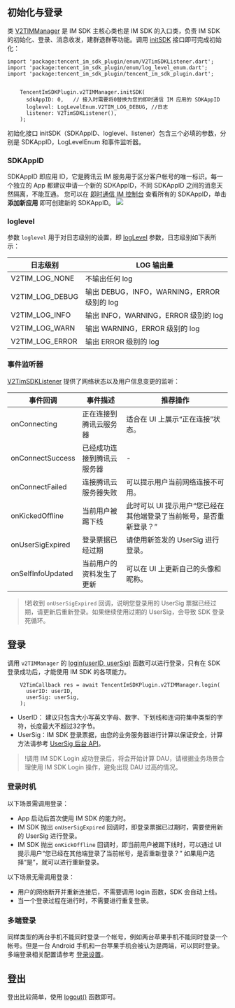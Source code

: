 ## 初始化与登录
类 [V2TIMManager](https://pub.dev/documentation/tencent_im_sdk_plugin/latest/manager_v2_tim_manager/V2TIMManager-class.html) 是 IM SDK 主核心类也是 IM SDK 的入口类，负责 IM SDK 的初始化、登录、消息收发，建群退群等功能。调用 [initSDK](https://pub.dev/documentation/tencent_im_sdk_plugin/latest/manager_v2_tim_manager/V2TIMManager/initSDK.html) 接口即可完成初始化：

```
import 'package:tencent_im_sdk_plugin/enum/V2TimSDKListener.dart';
import 'package:tencent_im_sdk_plugin/enum/log_level_enum.dart';
import 'package:tencent_im_sdk_plugin/tencent_im_sdk_plugin.dart';


    TencentImSDKPlugin.v2TIMManager.initSDK(
      sdkAppID: 0,   // 接入时需要将0替换为您的即时通信 IM 应用的 SDKAppID
      loglevel: LogLevelEnum.V2TIM_LOG_DEBUG, //日志
      listener: V2TimSDKListener(),
    );
```


初始化接口 initSDK（SDKAppID、loglevel、listener）包含三个必填的参数，分别是 SDKAppID，LogLevelEnum 和事件监听器。

### SDKAppID
SDKAppID 即应用 ID，它是腾讯云 IM 服务用于区分客户帐号的唯一标识。每一个独立的 App 都建议申请一个新的 SDKAppID，不同 SDKAppID 之间的消息天然隔离，不能互通。
您可以在 [即时通信 IM 控制台](https://console.cloud.tencent.com/im) 查看所有的 SDKAppID，单击 **添加新应用** 即可创建新的 SDKAppID。
![](https://main.qcloudimg.com/raw/3487090d0ccaeaf21254acbab1ac858c.png)

### loglevel
参数 `loglevel` 用于对日志级别的设置，即 [logLevel](https://pub.dev/documentation/tencent_im_sdk_plugin/latest/enum_log_level_enum/LogLevelEnum.html) 参数，日志级别如下表所示：

| 日志级别 | LOG 输出量 |
|---------|---------|
| V2TIM_LOG_NONE | 不输出任何 log | 
| V2TIM_LOG_DEBUG | 输出 DEBUG，INFO，WARNING，ERROR 级别的 log | 
| V2TIM_LOG_INFO | 输出 INFO，WARNING，ERROR 级别的 log | 
| V2TIM_LOG_WARN | 输出 WARNING，ERROR 级别的 log | 
| V2TIM_LOG_ERROR | 输出 ERROR 级别的 log | 


### 事件监听器
[V2TimSDKListener](https://pub.dev/documentation/tencent_im_sdk_plugin_platform_interface/latest/enum_V2TimSDKListener/V2TimSDKListener-class.html) 提供了网络状态以及用户信息变更的监听：

| 事件回调 | 事件描述 | 推荐操作 |
|---------|---------|---------|
| onConnecting | 正在连接到腾讯云服务器 | 适合在 UI 上展示“正在连接”状态。 |
| onConnectSuccess | 已经成功连接到腾讯云服务器 | - |
| onConnectFailed | 连接腾讯云服务器失败 | 可以提示用户当前网络连接不可用。 |
| onKickedOffline | 当前用户被踢下线 | 此时可以 UI 提示用户“您已经在其他端登录了当前帐号，是否重新登录？” |
| onUserSigExpired | 登录票据已经过期 | 请使用新签发的 UserSig 进行登录。  |
| onSelfInfoUpdated | 当前用户的资料发生了更新 | 可以在 UI 上更新自己的头像和昵称。 |

>!若收到 `onUserSigExpired` 回调，说明您登录用的 UserSig 票据已经过期，请更新后重新登录。如果继续使用过期的 UserSig，会导致 SDK 登录死循环。

## 登录
调用 `v2TIMManager` 的 [login(userID, userSig)](https://pub.dev/documentation/tencent_im_sdk_plugin/latest/manager_v2_tim_manager/V2TIMManager/login.html) 函数可以进行登录，只有在 SDK 登录成功后，才能使用 IM SDK 的各项能力。

```
    V2TimCallback res = await TencentImSDKPlugin.v2TIMManager.login(
      userID: userID,
      userSig: userSig, 
    );
```

- UserID： 建议只包含大小写英文字母、数字、下划线和连词符集中类型的字符，长度最大不超过32字节。
- UserSig：IM SDK 登录票据，由您的业务服务器进行计算以保证安全，计算方法请参考 [UserSig 后台 API](https://cloud.tencent.com/document/product/269/32688)。
>!调用 IM SDK Login 成功登录后，将会开始计算 DAU，请根据业务场景合理使用 IM SDK Login 操作，避免出现 DAU 过高的情况。

### 登录时机
以下场景需调用登录：
- App 启动后首次使用 IM SDK 的能力时。
- IM SDK 抛出 `onUserSigExpired` 回调时，即登录票据已过期时，需要使用新的 UserSig 进行登录。
- IM SDK 抛出 `onKickOffline` 回调时，即当前用户被踢下线时，可以通过 UI 提示用户“您已经在其他端登录了当前帐号，是否重新登录？” 如果用户选择“是”，就可以进行重新登录。

以下场景无需调用登录：
- 用户的网络断开并重新连接后，不需要调用 login 函数，SDK 会自动上线。
- 当一个登录过程在进行时，不需要进行重复登录。

### 多端登录
同样类型的两台手机不能同时登录一个帐号，例如两台苹果手机不能同时登录一个帐号。但是一台 Android 手机和一台苹果手机会被认为是两端，可以同时登录。多端登录相关配置请参考 [登录设置](https://cloud.tencent.com/document/product/269/38656#.E7.99.BB.E5.BD.95.E8.AE.BE.E7.BD.AE)。

## 登出
登出比较简单，使用 [logout()](https://pub.dev/documentation/tencent_im_sdk_plugin/latest/manager_v2_tim_manager/V2TIMManager/logout.html) 函数即可。




